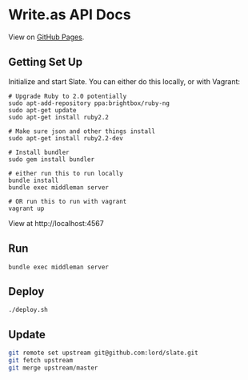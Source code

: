 # Write.as API Docs

View on [GitHub Pages](https://writeas.github.io/docs/).

## Getting Set Up

Initialize and start Slate. You can either do this locally, or with Vagrant:

```shell
# Upgrade Ruby to 2.0 potentially
sudo apt-add-repository ppa:brightbox/ruby-ng
sudo apt-get update
sudo apt-get install ruby2.2

# Make sure json and other things install
sudo apt-get install ruby2.2-dev

# Install bundler
sudo gem install bundler

# either run this to run locally
bundle install
bundle exec middleman server

# OR run this to run with vagrant
vagrant up
```

View at http://localhost:4567

## Run
`bundle exec middleman server`

## Deploy
`./deploy.sh`

## Update
```bash
git remote set upstream git@github.com:lord/slate.git
git fetch upstream
git merge upstream/master
```
